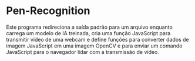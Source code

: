 # Pen-Recognition
Este programa redireciona a saída padrão para um arquivo enquanto carrega um modelo de IA treinada, cria uma função JavaScript para transmitir vídeo de uma webcam e define funções para converter dados de imagem JavaScript em uma imagem OpenCV e para enviar um comando JavaScript para o navegador lidar com a transmissão de vídeo.
